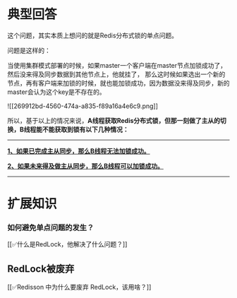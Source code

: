 # 典型回答


这个问题，其实本质上想问的就是Redis分布式锁的单点问题。



问题是这样的：



当使用集群模式部署的时候，如果master一个客户端在master节点加锁成功了，然后没来得及同步数据到其他节点上，他就挂了， 那么这时候如果选出一个新的节点，再有客户端来加锁的时候，就也能加锁成功，因为数据没来得及同步，新的master会认为这个key是不存在的。



![[269912bd-4560-474a-a835-f89a16a4e6c9.png]]



所以，基于以上的情况来说，**A线程获取Redis分布式锁，但那一刻做了主从的切换，B线程能不能获取到锁有以下几种情况：**

****

**<u>1、如果已完成主从同步，那么B线程无法加锁成功。</u>**

**<u>2、如果未来得及做主从同步，那么B线程可以加锁成功。</u>**

****



# 扩展知识
### 如何避免单点问题的发生？


[[✅什么是RedLock，他解决了什么问题？]]





## RedLock被废弃
[[✅Redisson 中为什么要废弃 RedLock，该用啥？]]

